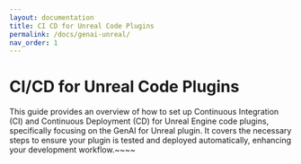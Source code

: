 ```yaml
---
layout: documentation
title: CI CD for Unreal Code Plugins
permalink: /docs/genai-unreal/
nav_order: 1
---
```


# CI/CD for Unreal Code Plugins

This guide provides an overview of how to set up Continuous Integration (CI) and Continuous Deployment (CD) for Unreal Engine code plugins, specifically focusing on the GenAI for Unreal plugin. It covers the necessary steps to ensure your plugin is tested and deployed automatically, enhancing your development workflow.~~~~